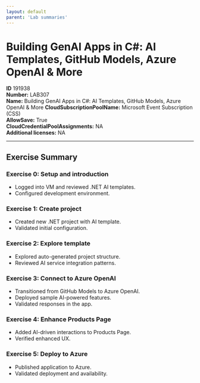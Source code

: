 ```yaml
---
layout: default
parent: 'Lab summaries'
---
```


# Building GenAI Apps in C#: AI Templates, GitHub Models, Azure OpenAI & More

**ID** 191938  
**Number:** LAB307  
**Name:** Building GenAI Apps in C#: AI Templates, GitHub Models, Azure OpenAI & More
**CloudSubscriptionPoolName:** Microsoft Event Subscription (CSS)  
**AllowSave:** True  
**CloudCredentialPoolAssignments:** NA  
**Additional licenses:** NA  

---

## Exercise Summary

### Exercise 0: Setup and introduction
- Logged into VM and reviewed .NET AI templates.  
- Configured development environment.  

### Exercise 1: Create project
- Created new .NET project with AI template.  
- Validated initial configuration.  

### Exercise 2: Explore template
- Explored auto-generated project structure.  
- Reviewed AI service integration patterns.  

### Exercise 3: Connect to Azure OpenAI
- Transitioned from GitHub Models to Azure OpenAI.  
- Deployed sample AI-powered features.  
- Validated responses in the app.  

### Exercise 4: Enhance Products Page
- Added AI-driven interactions to Products Page.  
- Verified enhanced UX.  

### Exercise 5: Deploy to Azure
- Published application to Azure.  
- Validated deployment and availability.
